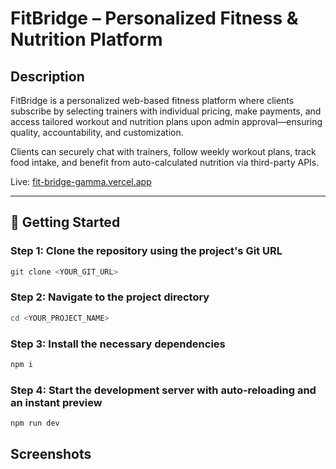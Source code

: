 
# FitBridge – Personalized Fitness & Nutrition Platform

## Description

FitBridge is a personalized web-based fitness platform where clients subscribe by selecting trainers with individual pricing, make payments, and access tailored workout and nutrition plans upon admin approval—ensuring quality, accountability, and customization.

Clients can securely chat with trainers, follow weekly workout plans, track food intake, and benefit from auto-calculated nutrition via third-party APIs.

Live: [fit-bridge-gamma.vercel.app](https://fit-bridge-gamma.vercel.app)

---

## 🚀 Getting Started

### Step 1: Clone the repository using the project's Git URL

```bash
git clone <YOUR_GIT_URL>
```

### Step 2: Navigate to the project directory
```bash
cd <YOUR_PROJECT_NAME>
```
### Step 3: Install the necessary dependencies
```bash
npm i
```
### Step 4: Start the development server with auto-reloading and an instant preview
```bash
npm run dev
```




## Screenshots


